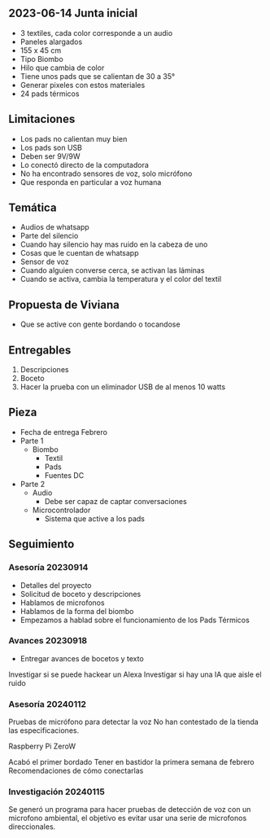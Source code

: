 ## 2023-06-14 Junta inicial

- 3 textiles, cada color corresponde a un audio
- Paneles alargados
- 155 x 45 cm
- Tipo Biombo
- Hilo que cambia de color
- Tiene unos pads que se calientan de 30 a 35°
- Generar pixeles con estos materiales
- 24 pads térmicos
## Limitaciones
- Los pads no calientan muy bien
- Los pads son USB
- Deben ser 9V/9W
- Lo conectó directo de la computadora
- No ha encontrado sensores de voz, solo micrófono
- Que responda en particular a voz humana

## Temática
- Audios de whatsapp
- Parte del silencio
- Cuando hay silencio hay mas ruido en la cabeza de uno
- Cosas que le cuentan de whatsapp
- Sensor de voz
- Cuando alguien converse cerca, se activan las láminas
- Cuando se activa, cambia la temperatura y el color del textil

## Propuesta de Viviana
- Que se active con gente bordando o tocandose

## Entregables
1. Descripciones
2. Boceto
3. Hacer la prueba con un eliminador USB de al menos 10 watts

## Pieza
- Fecha de entrega Febrero
- Parte 1
	- Biombo
		- Textil
		- Pads
		- Fuentes DC
- Parte 2
	- Audio
		- Debe ser capaz de captar conversaciones
	- Microcontrolador
		- Sistema que active a los pads
	

## Seguimiento

### Asesoría 20230914
- Detalles del proyecto
- Solicitud de boceto y descripciones
- Hablamos de microfonos
- Hablamos de la forma del biombo
- Empezamos a hablad sobre el funcionamiento de los Pads Térmicos

### Avances 20230918
- Entregar avances de bocetos y texto

Investigar si se puede hackear un Alexa
Investigar si hay una IA que aisle el ruido
### Asesoría 20240112

Pruebas de micrófono para detectar la voz
No han contestado de la tienda las especificaciones.

Raspberry Pi ZeroW

Acabó el primer bordado
Tener en bastidor la primera semana de febrero
Recomendaciones de cómo conectarlas

### Investigación 20240115

Se generó un programa para hacer pruebas de detección de voz con un microfono ambiental, el objetivo es evitar usar una serie de microfonos direccionales.


